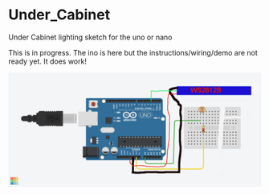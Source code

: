 # Under_Cabinet
Under Cabinet lighting sketch for the uno or nano

This is in progress.  The ino is here but the instructions/wiring/demo are not ready yet.  It does work!

![Cabinet](counter.jpg "Under Cabinet wiring")
